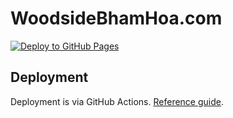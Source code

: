 # WoodsideBhamHoa.com 

[![Deploy to GitHub Pages](https://github.com/kyle-rader/woodside.github.io/actions/workflows/deploy.yml/badge.svg)](https://github.com/kyle-rader/woodside.github.io/actions/workflows/deploy.yml)

## Deployment

Deployment is via GitHub Actions. [Reference guide](https://docs.astro.build/en/guides/deploy/github/).